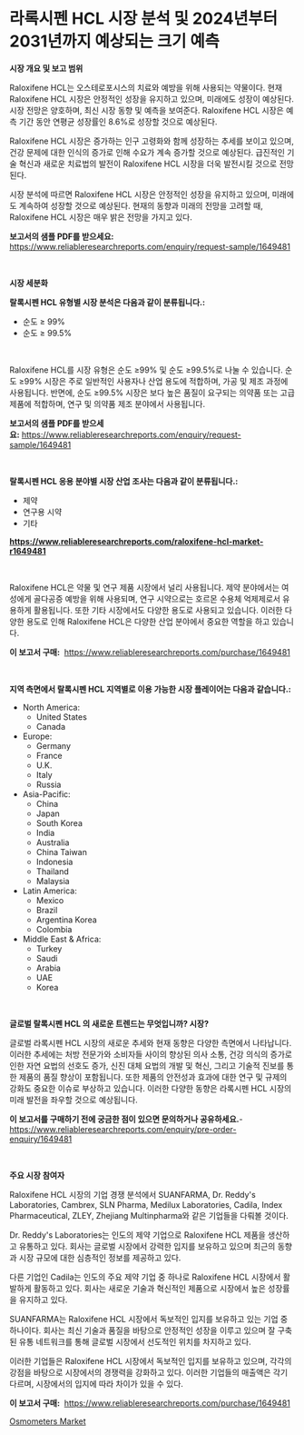 <p><h1>라록시펜 HCL 시장 분석 및 2024년부터 2031년까지 예상되는 크기 예측</h1></p><p><strong>시장 개요 및 보고 범위</strong></p>
<p><p>Raloxifene HCL는 오스테로포시스의 치료와 예방을 위해 사용되는 약물이다. 현재 Raloxifene HCL 시장은 안정적인 성장을 유지하고 있으며, 미래에도 성장이 예상된다. 시장 전망은 양호하며, 최신 시장 동향 및 예측을 보여준다. Raloxifene HCL 시장은 예측 기간 동안 연평균 성장률인 8.6%로 성장할 것으로 예상된다.</p><p>Raloxifene HCL 시장은 증가하는 인구 고령화와 함께 성장하는 추세를 보이고 있으며, 건강 문제에 대한 인식의 증가로 인해 수요가 계속 증가할 것으로 예상된다. 급진적인 기술 혁신과 새로운 치료법의 발전이 Raloxifene HCL 시장을 더욱 발전시킬 것으로 전망된다.</p><p>시장 분석에 따르면 Raloxifene HCL 시장은 안정적인 성장을 유지하고 있으며, 미래에도 계속하여 성장할 것으로 예상된다. 현재의 동향과 미래의 전망을 고려할 때, Raloxifene HCL 시장은 매우 밝은 전망을 가지고 있다.</p></p>
<p><strong>보고서의 샘플 PDF를 받으세요:</strong> <a href="https://www.reliableresearchreports.com/enquiry/request-sample/1649481">https://www.reliableresearchreports.com/enquiry/request-sample/1649481</a></p>
<p>&nbsp;</p>
<p><strong>시장 세분화</strong></p>
<p><strong>랄록시펜 HCL 유형별 시장 분석은 다음과 같이 분류됩니다.:</strong></p>
<p><ul><li>순도 ≥ 99%</li><li>순도 ≥ 99.5%</li></ul></p>
<p>&nbsp;</p>
<p><p>Raloxifene HCL를 시장 유형은 순도 ≥99% 및 순도 ≥99.5%로 나눌 수 있습니다. 순도 ≥99% 시장은 주로 일반적인 사용자나 산업 용도에 적합하며, 가공 및 제조 과정에 사용됩니다. 반면에, 순도 ≥99.5% 시장은 보다 높은 품질이 요구되는 의약품 또는 고급 제품에 적합하며, 연구 및 의약품 제조 분야에서 사용됩니다.</p></p>
<p><strong>보고서의 샘플 PDF를 받으세요:</strong>&nbsp;<a href="https://www.reliableresearchreports.com/enquiry/request-sample/1649481">https://www.reliableresearchreports.com/enquiry/request-sample/1649481</a></p>
<p>&nbsp;</p>
<p><strong> 랄록시펜 HCL 응용 분야별 시장 산업 조사는 다음과 같이 분류됩니다.:</strong></p>
<p><ul><li>제약</li><li>연구용 시약</li><li>기타</li></ul></p>
<p><strong><a href="https://www.reliableresearchreports.com/raloxifene-hcl-market-r1649481">https://www.reliableresearchreports.com/raloxifene-hcl-market-r1649481</a></strong></p>
<p>&nbsp;</p>
<p><p>Raloxifene HCL은 약물 및 연구 제품 시장에서 널리 사용됩니다. 제약 분야에서는 여성에게 골다공증 예방을 위해 사용되며, 연구 시약으로는 호르몬 수용체 억제제로서 유용하게 활용됩니다. 또한 기타 시장에서도 다양한 용도로 사용되고 있습니다. 이러한 다양한 용도로 인해 Raloxifene HCL은 다양한 산업 분야에서 중요한 역할을 하고 있습니다.</p></p>
<p><strong>이 보고서 구매:</strong>&nbsp; <a href="https://www.reliableresearchreports.com/purchase/1649481">https://www.reliableresearchreports.com/purchase/1649481</a></p>
<p>&nbsp;</p>
<p><strong>지역 측면에서 랄록시펜 HCL 지역별로 이용 가능한 시장 플레이어는 다음과 같습니다.:</strong></p>
<p><ul>
    <li>
        North America:
        <ul>
            <li>United States</li>
            <li>Canada</li>
        </ul>
    </li>
    <li>
        Europe:
        <ul>
            <li>Germany</li>
            <li>France</li>
            <li>U.K.</li>
            <li>Italy</li>
            <li>Russia</li>
        </ul>
    </li>
    <li>
        Asia-Pacific:
        <ul>
            <li>China</li>
            <li>Japan</li>
            <li>South Korea</li>
            <li>India</li>
            <li>Australia</li>
            <li>China Taiwan</li>
            <li>Indonesia</li>
            <li>Thailand</li>
            <li>Malaysia</li>
        </ul>
    </li>
    <li>
        Latin America:
        <ul>
            <li>Mexico</li>
            <li>Brazil</li>
            <li>Argentina Korea</li>
            <li>Colombia</li>
        </ul>
    </li>
    <li>
        Middle East & Africa:
        <ul>
            <li>Turkey</li>
            <li>Saudi</li>
            <li>Arabia</li>
            <li>UAE</li>
            <li>Korea</li>
        </ul>
    </li>
    </ul></p>
<p>&nbsp;</p>
<p><strong>글로벌 랄록시펜 HCL 의 새로운 트렌드는 무엇입니까? 시장?</strong></p>
<p><p>글로벌 라록시펜 HCL 시장의 새로운 추세와 현재 동향은 다양한 측면에서 나타납니다. 이러한 추세에는 처방 전문가와 소비자들 사이의 향상된 의사 소통, 건강 의식의 증가로 인한 자연 요법의 선호도 증가, 신진 대체 요법의 개발 및 혁신, 그리고 기술적 진보를 통한 제품의 품질 향상이 포함됩니다. 또한 제품의 안전성과 효과에 대한 연구 및 규제의 강화도 중요한 이슈로 부상하고 있습니다. 이러한 다양한 동향은 라록시펜 HCL 시장의 미래 발전을 좌우할 것으로 예상됩니다.</p></p>
<p><strong>이 보고서를 구매하기 전에 궁금한 점이 있으면 문의하거나 공유하세요.</strong>- <a href="https://www.reliableresearchreports.com/enquiry/pre-order-enquiry/1649481">https://www.reliableresearchreports.com/enquiry/pre-order-enquiry/1649481</a></p>
<p>&nbsp;</p>
<p><strong>주요 시장 참여자</strong></p>
<p><p>Raloxifene HCL 시장의 기업 경쟁 분석에서 SUANFARMA, Dr. Reddy's Laboratories, Cambrex, SLN Pharma, Medilux Laboratories, Cadila, Index Pharmaceutical, ZLEY, Zhejiang Multinpharma와 같은 기업들을 다뤄볼 것이다.</p><p>Dr. Reddy's Laboratories는 인도의 제약 기업으로 Raloxifene HCL 제품을 생산하고 유통하고 있다. 회사는 글로벌 시장에서 강력한 입지를 보유하고 있으며 최근의 동향과 시장 규모에 대한 심층적인 정보를 제공하고 있다.</p><p>다른 기업인 Cadila는 인도의 주요 제약 기업 중 하나로 Raloxifene HCL 시장에서 활발하게 활동하고 있다. 회사는 새로운 기술과 혁신적인 제품으로 시장에서 높은 성장률을 유지하고 있다.</p><p>SUANFARMA는 Raloxifene HCL 시장에서 독보적인 입지를 보유하고 있는 기업 중 하나이다. 회사는 최신 기술과 품질을 바탕으로 안정적인 성장을 이루고 있으며 잘 구축된 유통 네트워크를 통해 글로벌 시장에서 선도적인 위치를 차지하고 있다.</p><p>이러한 기업들은 Raloxifene HCL 시장에서 독보적인 입지를 보유하고 있으며, 각각의 강점을 바탕으로 시장에서의 경쟁력을 강화하고 있다. 이러한 기업들의 매출액은 각기 다르며, 시장에서의 입지에 따라 차이가 있을 수 있다.</p></p>
<p><strong>이 보고서 구매:</strong>&nbsp;&nbsp;<a href="https://www.reliableresearchreports.com/purchase/1649481">https://www.reliableresearchreports.com/purchase/1649481</a></p>
<p><p><a href="https://github.com/BryceTownsendr/Market-Research-Report-List-4/blob/main/osmometers-market.md">Osmometers Market</a></p></p>